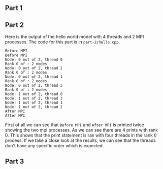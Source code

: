 ## Part 1

## Part 2

Here is the output of the hello world model with 4 threads and 2 MPI processes. The code for this part is in `part-2/hello.cpp`.
```
Before MPI
Before MPI
Node: 0 out of 2, thread 0
Rank 0 of : 2 nodes
Node: 0 out of 2, thread 2
Rank 0 of : 2 nodes
Node: 0 out of 2, thread 1
Rank 0 of : 2 nodes
Node: 0 out of 2, thread 3
Rank 0 of : 2 nodes
Node: 1 out of 2, thread 0
Node: 1 out of 2, thread 3
Node: 1 out of 2, thread 1
Node: 1 out of 2, thread 2
After MPI
After MPI
```
First of all we can see that `Before MPI` and `After MPI` is printed twice showing the two mpi processes. As we can see there are 4 prints with rank 0. This shows that the print statement is ran with four threads in the rank 0 process. If we take a close look at the results, we can see that the threads don't have any specific order which is expected.

## Part 3


